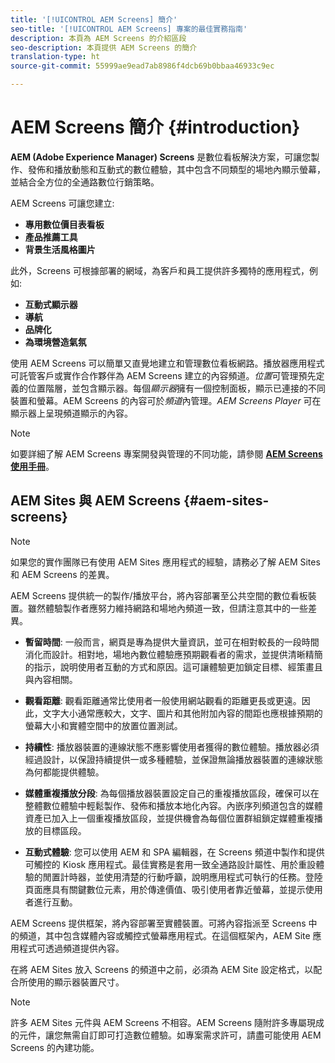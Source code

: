 ```yaml
---
title: '[!UICONTROL AEM Screens] 簡介'
seo-title: '[!UICONTROL AEM Screens] 專案的最佳實務指南'
description: 本頁為 AEM Screens 的介紹區段
seo-description: 本頁提供 AEM Screens 的簡介
translation-type: ht
source-git-commit: 55999ae9ead7ab8986f4dcb69b0bbaa46933c9ec

---
```



# AEM Screens 簡介 {#introduction}

**AEM (Adobe Experience Manager) Screens** 是數位看板解決方案，可讓您製作、發佈和播放動態和互動式的數位體驗，其中包含不同類型的場地內顯示螢幕，並結合全方位的全通路數位行銷策略。

AEM Screens 可讓您建立:

* **專用數位價目表看板**
* **產品推薦工具**
* **背景生活風格圖片**

此外，Screens 可根據部署的網域，為客戶和員工提供許多獨特的應用程式，例如:

* **互動式顯示器**
* **導航**
* **品牌化**
* **為環境營造氣氛**

使用 AEM Screens 可以簡單又直覺地建立和管理數位看板網路。播放器應用程式可託管客戶或實作合作夥伴為 AEM Screens 建立的內容頻道。*位置*&#x200B;可管理預先定義的位置階層，並包含顯示器。每個&#x200B;*顯示器*&#x200B;擁有一個控制面板，顯示已連接的不同裝置和螢幕。AEM Screens 的內容可於&#x200B;*頻道*&#x200B;內管理。*AEM Screens Player* 可在顯示器上呈現頻道顯示的內容。



>[!NOTE]
>
>如要詳細了解 AEM Screens 專案開發與管理的不同功能，請參閱 **[AEM Screens 使用手冊](https://helpx.adobe.com/tw/experience-manager/6-5/screens/user-guide.html)**。

## AEM Sites 與 AEM Screens {#aem-sites-screens}

> [!NOTE]
>
> 如果您的實作團隊已有使用 AEM Sites 應用程式的經驗，請務必了解 AEM Sites 和 AEM Screens 的差異。

AEM Screens 提供統一的製作/播放平台，將內容部署至公共空間的數位看板裝置。雖然體驗製作者應努力維持網路和場地內頻道一致，但請注意其中的一些差異。

* **暫留時間**: 一般而言，網頁是專為提供大量資訊，並可在相對較長的一段時間消化而設計。相對地，場地內數位體驗應預期觀看者的需求，並提供清晰精簡的指示，說明使用者互動的方式和原因。這可讓體驗更加鎖定目標、經策畫且與內容相關。

* **觀看距離**: 觀看距離通常比使用者一般使用網站觀看的距離更長或更遠。因此，文字大小通常應較大，文字、圖片和其他附加內容的間距也應根據預期的螢幕大小和實體空間中的放置位置測試。

* **持續性**: 播放器裝置的連線狀態不應影響使用者獲得的數位體驗。播放器必須經過設計，以保證持續提供一或多種體驗，並保證無論播放器裝置的連線狀態為何都能提供體驗。

* **媒體重複播放分段**: 為每個播放器裝置設定自己的重複播放區段，確保可以在整體數位體驗中輕鬆製作、發佈和播放本地化內容。內嵌序列頻道包含的媒體資產已加入上一個重複播放區段，並提供機會為每個位置群組鎖定媒體重複播放的目標區段。

* **互動式體驗**: 您可以使用 AEM 和 SPA 編輯器，在 Screens 頻道中製作和提供可觸控的 Kiosk 應用程式。最佳實務是套用一致全通路設計屬性、用於重設體驗的閒置計時器，並使用清楚的行動呼籲，說明應用程式可執行的任務。登陸頁面應具有關鍵數位元素，用於傳達價值、吸引使用者靠近螢幕，並提示使用者進行互動。

AEM Screens 提供框架，將內容部署至實體裝置。可將內容指派至 Screens 中的頻道，其中包含媒體內容或觸控式螢幕應用程式。在這個框架內，AEM Site 應用程式可透過頻道提供內容。

在將 AEM Sites 放入 Screens 的頻道中之前，必須為 AEM Site 設定格式，以配合所使用的顯示器裝置尺寸。

> [!NOTE]
>
> 許多 AEM Sites 元件與 AEM Screens 不相容。AEM Screens 隨附許多專屬現成的元件，讓您無需自訂即可打造數位體驗。如專案需求許可，請盡可能使用 AEM Screens 的內建功能。

